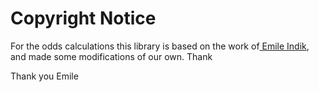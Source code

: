 # Copyright Notice

For the odds calculations this library is based on the work of[
Emile Indik](https://github.com/emileindik), and made some modifications of our own. Thank

Thank you Emile
